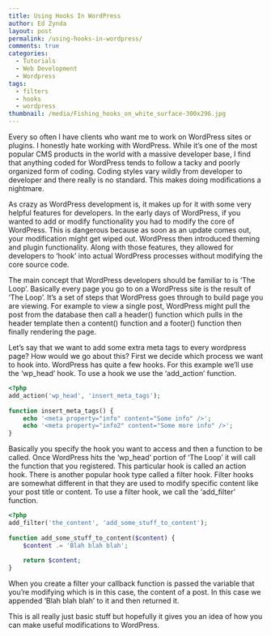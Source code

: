 ```yaml
---
title: Using Hooks In WordPress
author: Ed Zynda
layout: post
permalink: /using-hooks-in-wordpress/
comments: true
categories:
  - Tutorials
  - Web Development
  - Wordpress
tags:
  - filters
  - hooks
  - wordpress
thumbnail: /media/Fishing_hooks_on_white_surface-300x296.jpg
---
```

Every so often I have clients who want me to work on WordPress sites or plugins. I honestly hate working with WordPress. While it&#8217;s one of the most popular CMS products in the world with a massive developer base, I find that anything coded for WordPress tends to follow a tacky and poorly organized form of coding. Coding styles vary wildly from developer to developer and there really is no standard. This makes doing modifications a nightmare.

As crazy as WordPress development is, it makes up for it with some very helpful features for developers. In the early days of WordPress, if you wanted to add or modify functionality you had to modify the core of WordPress. This is dangerous because as soon as an update comes out, your modification might get wiped out. WordPress then introduced theming and plugin functionality. Along with those features, they allowed for developers to &#8216;hook&#8217; into actual WordPress processes without modifying the core source code.

The main concept that WordPress developers should be familiar to is &#8216;The Loop&#8217;. Basically every page you go to on a WordPress site is the result of &#8216;The Loop&#8217;. It&#8217;s a set of steps that WordPress goes through to build page you are viewing. For example to view a single post, WordPress might pull the post from the database then call a header() function which pulls in the header template then a content() function and a footer() function then finally rendering the page.

Let&#8217;s say that we want to add some extra meta tags to every wordpress page? How would we go about this? First we decide which process we want to hook into. WordPress has quite a few hooks. For this example we&#8217;ll use the &#8216;wp\_head&#8217; hook. To use a hook we use the &#8216;add\_action&#8217; function.

```php
<?php
add_action('wp_head', 'insert_meta_tags');
 
function insert_meta_tags() {
    echo '<meta property="info" content="Some info" />';
    echo '<meta property="info2" content="Some more info" />';
}
```

Basically you specify the hook you want to access and then a function to be called. Once WordPress hits the &#8216;wp\_head&#8217; portion of &#8216;The Loop&#8217; it will call the function that you registered. This particular hook is called an action hook. There is another popular hook type called a filter hook. Filter hooks are somewhat different in that they are used to modify specific content like your post title or content. To use a filter hook, we call the &#8216;add\_filter&#8217; function.

```php
<?php
add_filter('the_content', 'add_some_stuff_to_content');
 
function add_some_stuff_to_content($content) {
    $content .= 'Blah blah blah';
 
    return $content;
}
```

When you create a filter your callback function is passed the variable that you&#8217;re modifying which is in this case, the content of a post. In this case we appended &#8216;Blah blah blah&#8217; to it and then returned it.

This is all really just basic stuff but hopefully it gives you an idea of how you can make useful modifications to WordPress.

 [1]: http://www.edzynda.com/media/Fishing_hooks_on_white_surface.jpg
